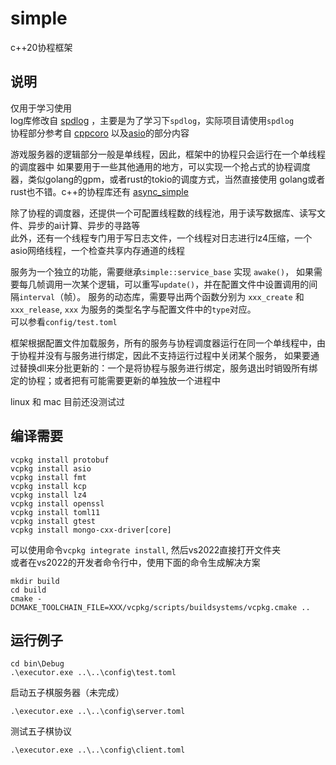 # simple
c++20协程框架

## 说明
仅用于学习使用  
log库修改自 [spdlog](https://github.com/gabime/spdlog) ，主要是为了学习下`spdlog`，实际项目请使用`spdlog`  
协程部分参考自 [cppcoro](https://github.com/lewissbaker/cppcoro) 以及[asio](https://github.com/chriskohlhoff/asio)的部分内容  

游戏服务器的逻辑部分一般是单线程，因此，框架中的协程只会运行在一个单线程的调度器中
如果要用于一些其他通用的地方，可以实现一个抢占式的协程调度器，类似golang的gpm，或者rust的tokio的调度方式，当然直接使用
golang或者rust也不错。c++的协程库还有 [async_simple](https://github.com/alibaba/async_simple)

除了协程的调度器，还提供一个可配置线程数的线程池，用于读写数据库、读写文件、异步的ai计算、异步的寻路等  
此外，还有一个线程专门用于写日志文件，一个线程对日志进行lz4压缩，一个asio网络线程，一个检查共享内存通道的线程  

服务为一个独立的功能，需要继承`simple::service_base` 实现 `awake()`，
如果需要每几帧调用一次某个逻辑，可以重写`update()`，并在配置文件中设置调用的间隔`interval`（帧）。
服务的动态库，需要导出两个函数分别为 `xxx_create` 和 `xxx_release`, `xxx` 为服务的类型名字与配置文件中的`type`对应。  
可以参看`config/test.toml`

框架根据配置文件加载服务，所有的服务与协程调度器运行在同一个单线程中，由于协程并没有与服务进行绑定，因此不支持运行过程中关闭某个服务，
如果要通过替换dll来分批更新的：一个是将协程与服务进行绑定，服务退出时销毁所有绑定的协程；或者把有可能需要更新的单独放一个进程中  

linux 和 mac 目前还没测试过

## 编译需要
```
vcpkg install protobuf
vcpkg install asio
vcpkg install fmt
vcpkg install kcp
vcpkg install lz4
vcpkg install openssl
vcpkg install toml11
vcpkg install gtest
vcpkg install mongo-cxx-driver[core]
```

可以使用命令`vcpkg integrate install`, 然后vs2022直接打开文件夹  
或者在vs2022的开发者命令行中，使用下面的命令生成解决方案
```
mkdir build
cd build
cmake -DCMAKE_TOOLCHAIN_FILE=XXX/vcpkg/scripts/buildsystems/vcpkg.cmake ..
```

## 运行例子
```
cd bin\Debug
.\executor.exe ..\..\config\test.toml
```

启动五子棋服务器（未完成）
```
.\executor.exe ..\..\config\server.toml
```

测试五子棋协议
```
.\executor.exe ..\..\config\client.toml
```